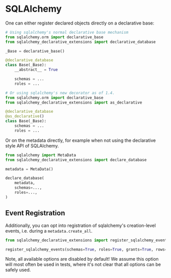 # SQLAlchemy

One can either register declared objects directly on a declarative base:

```python
# Using sqlalchemy's normal declarative base mechanism
from sqlalchemy.orm import declarative_base
from sqlalchemy_declarative_extensions import declarative_database

_Base = declarative_base()

@declarative_database
class Base(_Base):
    __abstract__ = True

    schemas = ...
    roles = ...

# Or using sqlalchemy's new decorator as of 1.4.
from sqlalchemy.orm import declarative_base
from sqlalchemy_declarative_extensions import as_declarative

@declarative_database
@as_declarative()
class Base(_Base):
    schemas = ...
    roles = ...
```

Or on the metadata directly, for example when not using the declarative style API
of SQLAlchemy.

```python
from sqlalchemy import MetaData
from sqlalchemy_declarative_extensions import declare_database

metadata = MetaData()

declare_database(
    metadata,
    schemas=...,
    roles=...,
)
```

## Event Registration

Additionally, you can opt into registration of sqlalchemy's creation-level events,
i.e. during a `metadata.create_all`.

```python
from sqlalchemy_declarative_extensions import register_sqlalchemy_events

register_sqlalchemy_events(schemas=True, roles=True, grants=True, rows=False)
```

Note, all available options are disabled by default! We assume this option
will most often be used in tests, where it's not clear that all options
can be safely used.
